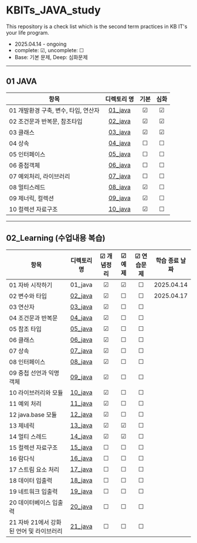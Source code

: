 # KBITs_JAVA_study
This repository is a check list which is the second term practices in KB IT's your life program.
- 2025.04.14 - ongoing
- complete: ☑, uncomplete: ☐
- Base: 기본 문제, Deep: 심화문제

---
## 01 JAVA
| 항목 | 디렉토리 명 | 기본 | 심화 | 
|------|:----:|:----:|:----:|
| 01 개발환경 구축, 변수, 타입, 연산자 | [01_java](https://github.com/yoon2fy/KBITs_JAVA_study/tree/main/01%20JAVA/01_java) | ☑ | ☑ |
| 02 조건문과 반복문, 참조타입 | [02_java](https://github.com/yoon2fy/KBITs_JAVA_study/tree/main/01%20JAVA/02_java) | ☑ | ☑ |
| 03 클래스 | [03_java](https://github.com/yoon2fy/KBITs_JAVA_study/tree/main/01%20JAVA/03_java) | ☑ | ☑ |
| 04 상속| [04_java]()| ☐ | ☐ |
| 05 인터페이스| [05_java]()| ☐ | ☐ |
| 06 중첩객체| [06_java]()| ☐ | ☐ |
| 07 예외처리, 라이브러리| [07_java]()| ☐ | ☐ |
| 08 멀티스레드| [08_java](https://github.com/yoon2fy/KBITs_JAVA_study/tree/main/01%20JAVA/08_java)| ☑ | ☐ |
| 09 제너릭, 컬렉션| [09_java](https://github.com/yoon2fy/KBITs_JAVA_study/tree/main/01%20JAVA/09_java)| ☑ | ☐ |
| 10 컬렉션 자료구조| [10_java](https://github.com/yoon2fy/KBITs_JAVA_study/tree/main/01%20JAVA/10_java)| ☑ | ☐ |

---
## 02_Learning (수업내용 복습)
| 항목 | 디렉토리 명 | ☑ 개념정리 | ☑ 예제 | ☑ 연습문제 | 학습 종료 날짜 |
|------|:----:|:----:|:----:|:----:|:----:|
| 01 자바 시작하기 | 01_java | ☑ | ☑ | ☐ | 2025.04.14 |
| 02 변수와 타입 | [02_java](https://github.com/yoon2fy/KBITs_JAVA_study/tree/main/02_Learning/Ch02_variableAndType) | ☑ |☐ |☐ | 2025.04.17 |
| 03 연산자 | [03_java](https://github.com/yoon2fy/KBITs_JAVA_study/tree/main/02_Learning/Ch03_operator) | ☑ |☐ |☐ | |
| 04 조건문과 반복문 | [04_java](https://github.com/yoon2fy/KBITs_JAVA_study/tree/main/02_Learning/Ch04_conditionalStatementAndLoop) | ☑ |☐ |☐ | |
| 05 참조 타입 | [05_java](https://github.com/yoon2fy/KBITs_JAVA_study/tree/main/02_Learning/Ch05_referenceType) | ☑ |☐ |☐ | |
| 06 클래스 | [06_java](https://github.com/yoon2fy/KBITs_JAVA_study/tree/main/02_Learning/Ch06_class) | ☑ |☐ |☐ | |
| 07 상속 | [07_java](https://github.com/yoon2fy/KBITs_JAVA_study/tree/main/02_Learning/Ch07_inheritance) | ☑ |☐ |☐ | |
| 08 인터페이스 | [08_java](https://github.com/yoon2fy/KBITs_JAVA_study/tree/main/02_Learning/Ch08_interface) | ☑ |☐ |☐ | |
| 09 중첩 선언과 익명 객체 | [09_java](https://github.com/yoon2fy/KBITs_JAVA_study/tree/main/02_Learning/Ch09_nestedDeclarationAndAnonymousObject) | ☑ |☐ |☐ | |
| 10 라이브러리와 모듈 | [10_java](https://github.com/yoon2fy/KBITs_JAVA_study/tree/main/02_Learning/Ch10_libraryAndModule) | ☑ | ☐ |☐ ||
| 11 예외 처리 | [11_java](https://github.com/yoon2fy/KBITs_JAVA_study/tree/main/02_Learning/Ch11_exception) | ☑ | ☐ |☐ ||
| 12 java.base 모듈 | [12_java](https://github.com/yoon2fy/KBITs_JAVA_study/tree/main/02_Learning/Ch12_javabaseModule) | ☑ | ☐ |☐ ||
| 13 제네릭 | [13_java](https://github.com/yoon2fy/KBITs_JAVA_study/tree/main/02_Learning/Ch13_generic) | ☑ | ☑ |☐ ||
| 14 멀티 스레드 | [14_java](https://github.com/yoon2fy/KBITs_JAVA_study/tree/main/02_Learning/Ch14_multiThread) | ☑ | ☑ |☐ ||
| 15 컬렉션 자료구조 | [15_java]() | ☐ | ☐ |☐ ||
| 16 람다식 | [16_java]() | ☐ | ☐ |☐ ||
| 17 스트림 요소 처리 | [17_java]() | ☐ |☐ |☐ | |
| 18 데이터 입출력  | [18_java]() | ☐ |☐ |☐ | |
| 19 네트워크 입출력 | [19_java]() | ☐ |☐ |☐ | |
| 20 데이터베이스 입출력 | [20_java]() | ☐ |☐ |☐ | |
| 21 자바 21에서 강화된 언어 및 라이브러리 | [21_java]() | ☐ |☐ |☐ | |
